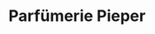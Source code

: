 ---
title: "Parfümerie Pieper"
url: /bochum/parfuemerie-pieper-am-einkaufszentrum/
shop: Parfümerie
---